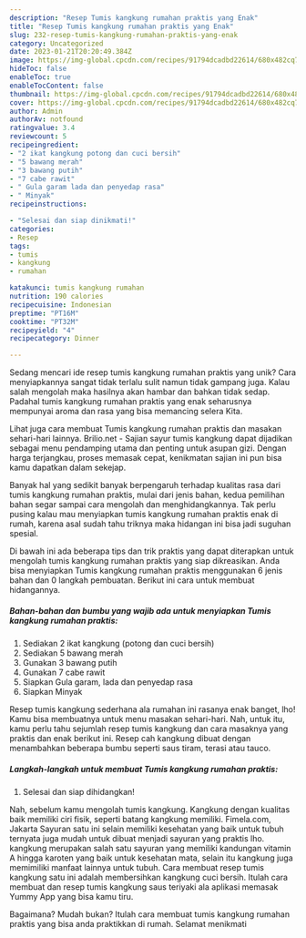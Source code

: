 ```yaml
---
description: "Resep Tumis kangkung rumahan praktis yang Enak"
title: "Resep Tumis kangkung rumahan praktis yang Enak"
slug: 232-resep-tumis-kangkung-rumahan-praktis-yang-enak
category: Uncategorized
date: 2023-01-21T20:20:49.384Z
image: https://img-global.cpcdn.com/recipes/91794dcadbd22614/680x482cq70/tumis-kangkung-rumahan-praktis-foto-resep-utama.jpg
hideToc: false
enableToc: true
enableTocContent: false
thumbnail: https://img-global.cpcdn.com/recipes/91794dcadbd22614/680x482cq70/tumis-kangkung-rumahan-praktis-foto-resep-utama.jpg
cover: https://img-global.cpcdn.com/recipes/91794dcadbd22614/680x482cq70/tumis-kangkung-rumahan-praktis-foto-resep-utama.jpg
author: Admin
authorAv: notfound
ratingvalue: 3.4
reviewcount: 5
recipeingredient:
- "2 ikat kangkung potong dan cuci bersih"
- "5 bawang merah"
- "3 bawang putih"
- "7 cabe rawit"
- " Gula garam lada dan penyedap rasa"
- " Minyak"
recipeinstructions:

- "Selesai dan siap dinikmati!"
categories:
- Resep
tags:
- tumis
- kangkung
- rumahan

katakunci: tumis kangkung rumahan 
nutrition: 190 calories
recipecuisine: Indonesian
preptime: "PT16M"
cooktime: "PT32M"
recipeyield: "4"
recipecategory: Dinner

---
```





Sedang mencari ide resep tumis kangkung rumahan praktis yang unik? Cara menyiapkannya sangat tidak terlalu sulit namun tidak gampang juga. Kalau salah mengolah maka hasilnya akan hambar dan bahkan tidak sedap. Padahal tumis kangkung rumahan praktis yang enak seharusnya mempunyai aroma dan rasa yang bisa memancing selera Kita.





Lihat juga cara membuat Tumis kangkung rumahan praktis dan masakan sehari-hari lainnya. Brilio.net - Sajian sayur tumis kangkung dapat dijadikan sebagai menu pendamping utama dan penting untuk asupan gizi. Dengan harga terjangkau, proses memasak cepat, kenikmatan sajian ini pun bisa kamu dapatkan dalam sekejap.

Banyak hal yang sedikit banyak berpengaruh terhadap kualitas rasa dari tumis kangkung rumahan praktis, mulai dari jenis bahan, kedua pemilihan bahan segar sampai cara mengolah dan menghidangkannya. Tak perlu pusing kalau mau menyiapkan tumis kangkung rumahan praktis enak di rumah, karena asal sudah tahu triknya maka hidangan ini bisa jadi suguhan spesial.






Di bawah ini ada beberapa tips dan trik praktis yang dapat diterapkan untuk mengolah tumis kangkung rumahan praktis yang siap dikreasikan. Anda bisa menyiapkan Tumis kangkung rumahan praktis menggunakan 6 jenis bahan dan 0 langkah pembuatan. Berikut ini cara untuk membuat hidangannya.

<!--inarticleads1-->

##### Bahan-bahan dan bumbu yang wajib ada untuk menyiapkan Tumis kangkung rumahan praktis:

1. Sediakan 2 ikat kangkung (potong dan cuci bersih)
1. Sediakan 5 bawang merah
1. Gunakan 3 bawang putih
1. Gunakan 7 cabe rawit
1. Siapkan  Gula garam, lada dan penyedap rasa
1. Siapkan  Minyak


Resep tumis kangkung sederhana ala rumahan ini rasanya enak banget, lho! Kamu bisa membuatnya untuk menu masakan sehari-hari. Nah, untuk itu, kamu perlu tahu sejumlah resep tumis kangkung dan cara masaknya yang praktis dan enak berikut ini. Resep cah kangkung dibuat dengan menambahkan beberapa bumbu seperti saus tiram, terasi atau tauco. 

<!--inarticleads2-->

##### Langkah-langkah untuk membuat Tumis kangkung rumahan praktis:


1. Selesai dan siap dihidangkan!

Nah, sebelum kamu mengolah tumis kangkung. Kangkung dengan kualitas baik memiliki ciri fisik, seperti batang kangkung memiliki. Fimela.com, Jakarta Sayuran satu ini selain memiliki kesehatan yang baik untuk tubuh ternyata juga mudah untuk dibuat menjadi sayuran yang praktis lho. kangkung merupakan salah satu sayuran yang memiliki kandungan vitamin A hingga karoten yang baik untuk kesehatan mata, selain itu kangkung juga memimiliki manfaat lainnya untuk tubuh. Cara membuat resep tumis kangkung satu ini adalah membersihkan kangkung cuci bersih. Itulah cara membuat dan resep tumis kangkung saus teriyaki ala aplikasi memasak Yummy App yang bisa kamu tiru. 

Bagaimana? Mudah bukan? Itulah cara membuat tumis kangkung rumahan praktis yang bisa anda praktikkan di rumah. Selamat menikmati
